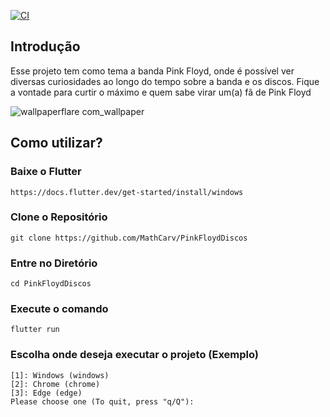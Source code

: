 [![CI](https://github.com/MathCarv/PinkFloydDiscos/actions/workflows/main.yml/badge.svg)](https://github.com/MathCarv/PinkFloydDiscos/actions/workflows/main.yml)

## Introdução

Esse projeto tem como tema a banda Pink Floyd, onde é possível ver diversas curiosidades ao longo do tempo sobre a banda e os discos. Fique a vontade para curtir o máximo e quem sabe virar um(a) fã de Pink Floyd

![wallpaperflare com_wallpaper](https://github.com/MathCarv/PinkFloydDiscos/assets/96321313/cb0b9182-7d92-4749-8e7a-2ce34968de7c)

## Como utilizar?

### Baixe o Flutter
```
https://docs.flutter.dev/get-started/install/windows
```
### Clone o Repositório
```
git clone https://github.com/MathCarv/PinkFloydDiscos
```
### Entre no Diretório
```
cd PinkFloydDiscos
```
### Execute o comando
```
flutter run
```
### Escolha onde deseja executar o projeto (Exemplo)
```
[1]: Windows (windows)
[2]: Chrome (chrome)
[3]: Edge (edge)
Please choose one (To quit, press "q/Q"): 
```

